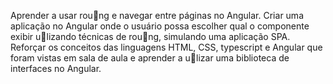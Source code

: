 Aprender a usar rou􀆟ng e navegar entre páginas no Angular. Criar uma aplicação no Angular onde o usuário possa escolher qual o componente exibir u􀆟lizando técnicas de rou􀆟ng, simulando uma
aplicação SPA. Reforçar os conceitos das linguagens HTML, CSS, typescript e Angular que foram vistas em sala de aula e aprender a u􀆟lizar uma biblioteca de interfaces no Angular.
